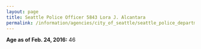 ```yaml
---
layout: page
title: Seattle Police Officer 5843 Lora J. Alcantara
permalink: /information/agencies/city_of_seattle/seattle_police_department/copbook/5843/
---
```


**Age as of Feb. 24, 2016:** 46
